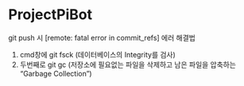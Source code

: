 # ProjectPiBot

git push 시 [remote: fatal error in commit_refs] 에러 해결법 

1. cmd창에 git fsck (데이터베이스의 Integrity를 검사)
2. 두번째로 git gc (저장소에 필요없는 파일을 삭제하고 남은 파일을 압축하는 “Garbage Collection”)
